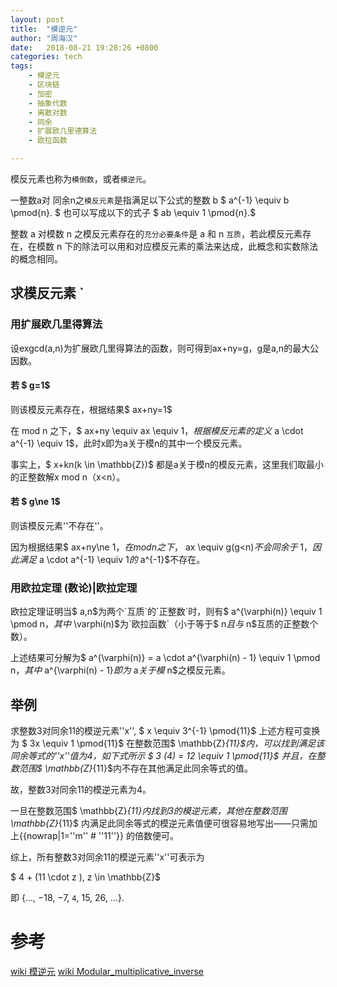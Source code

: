 ```yaml
---
layout: post
title:  "模逆元"
author: "周海汉"
date:   2018-08-21 19:28:26 +0800
categories: tech
tags:
    - 模逆元
    - 区块链
    - 加密
    - 抽象代数
    - 离散对数
    - 同余
    - 扩展欧几里德算法
    - 欧拉函数

---
```


模反元素也称为`模倒数`，或者`模逆元`。

一整数a对 同余n之`模反元素`是指满足以下公式的整数 b
$
a^{-1} \equiv b \pmod{n}.
$
也可以写成以下的式子
$ ab \equiv 1 \pmod{n}.$

整数 a 对模数 n 之模反元素存在的`充分必要条件`是 a 和 n `互质`，若此模反元素存在，在模数 n 下的除法可以用和对应模反元素的乘法来达成，此概念和实数除法的概念相同。

## 求模反元素 `
### 用扩展欧几里得算法

设exgcd(a,n)为扩展欧几里得算法的函数，则可得到ax+ny=g，g是a,n的最大公因数。

#### 若 $ g=1$ 
则该模反元素存在，根据结果$ ax+ny=1$

在 mod n 之下，$ ax+ny \equiv ax \equiv 1$，根据模反元素的定义$ a \cdot a^{-1} \equiv 1$，此时x即为a关于模n的其中一个模反元素。

事实上，$ x+kn(k \in \mathbb{Z})$ 都是a关于模n的模反元素，这里我们取最小的正整数解x mod n（x<n）。

#### 若 $ g\ne 1$ 
则该模反元素''不存在''。

因为根据结果$ ax+ny\ne 1$，在 mod n 之下，$ ax \equiv g(g<n)$不会同余于$ 1$，因此满足$ a \cdot a^{-1} \equiv 1$的$ a^{-1}$不存在。


### 用欧拉定理 (数论)|欧拉定理 

欧拉定理证明当$ a,n$为两个`互质`的`正整数`时，则有$ a^{\varphi(n)} \equiv 1 \pmod n$，其中$ \varphi(n)$为`欧拉函数`（小于等于$ n$且与$ n$互质的正整数个数）。

上述结果可分解为$ a^{\varphi(n)} = a \cdot a^{\varphi(n) - 1} \equiv 1 \pmod n$，其中$ a^{\varphi(n) - 1}$即为$ a$关于模$ n$之模反元素。

## 举例 
求整数3对同余11的模逆元素''x'',
$ x \equiv 3^{-1} \pmod{11}$
上述方程可变换为
$ 3x \equiv 1 \pmod{11}$
在整数范围$ \mathbb{Z}_{11}$内，可以找到满足该同余等式的''x''值为4，如下式所示
$ 3 (4) = 12 \equiv 1 \pmod{11}$
并且，在整数范围$ \mathbb{Z}_{11}$内不存在其他满足此同余等式的值。<br />

故，整数3对同余11的模逆元素为4。<br />

一旦在整数范围$ \mathbb{Z}_{11}$内找到3的模逆元素，其他在整数范围$ \mathbb{Z}_{11}$ 内满足此同余等式的模逆元素值便可很容易地写出——只需加上{{nowrap|1=''m'' # ''11''}} 的倍数便可。<br />

综上，所有整数3对同余11的模逆元素''x''可表示为

$ 4 + (11 \cdot z ), z \in \mathbb{Z}$

即 {..., −18, −7, `4`, 15, 26, ...}.

# 参考
[wiki 模逆元](https://zh.wikipedia.org/wiki/%E6%A8%A1%E5%8F%8D%E5%85%83%E7%B4%A0)
[wiki Modular_multiplicative_inverse](https://en.wikipedia.org/wiki/Modular_multiplicative_inverse)

